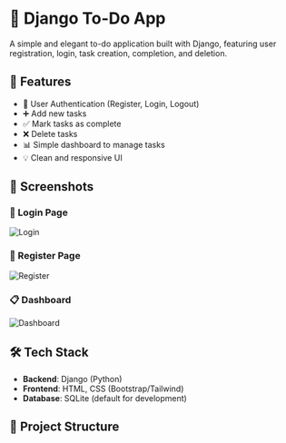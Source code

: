 # 📝 Django To-Do App

A simple and elegant to-do application built with Django, featuring user registration, login, task creation, completion, and deletion.

## 🚀 Features

- 🔐 User Authentication (Register, Login, Logout)
- ➕ Add new tasks
- ✅ Mark tasks as complete
- ❌ Delete tasks
- 📊 Simple dashboard to manage tasks
- 💡 Clean and responsive UI

## 📸 Screenshots

### 🔐 Login Page
![Login](assets/login.png)

### 🧾 Register Page
![Register](assets/register.png)

### 📋 Dashboard
![Dashboard](assets/dashboard.png)

## 🛠️ Tech Stack

- **Backend**: Django (Python)
- **Frontend**: HTML, CSS (Bootstrap/Tailwind)
- **Database**: SQLite (default for development)

## 📂 Project Structure

